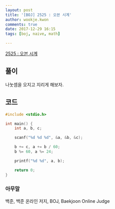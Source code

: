 ```yaml
---
layout: post
title: '[BOJ] 2525 : 오븐 시계'
author: wookje.kwon
comments: true
date: 2017-12-29 16:15
tags: [boj, naive, math]

---
```


[2525 : 오븐 시계](https://www.acmicpc.net/problem/2525)

## 풀이

나눗셈을 오지고 지리게 해보자.

## 코드

```cpp
#include <stdio.h>

int main() {
	int a, b, c;

	scanf("%d %d %d", &a, &b, &c);

	b += c, a += b / 60;
	b %= 60, a %= 24;

	printf("%d %d", a, b);

	return 0;
}
```

### 아무말  
백준, 백준 온라인 저지, BOJ, Baekjoon Online Judge
